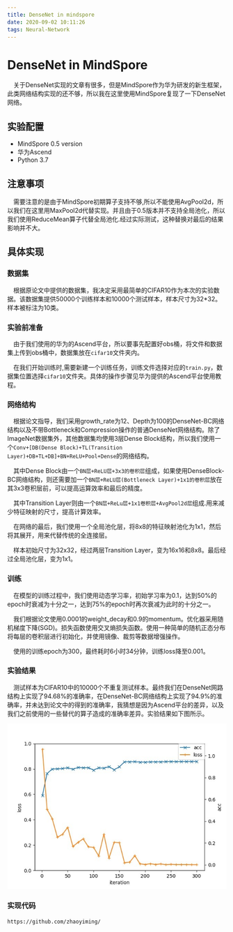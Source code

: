 ```yaml
---
title: DenseNet in mindspore
date: 2020-09-02 10:11:26
tags: Neural-Network
---
```


# DenseNet in MindSpore

&emsp;关于DenseNet实现的文章有很多，但是MindSpore作为华为研发的新生框架，此类网络结构实现的还不够，所以我在这里使用MindSpore复现了一下DenseNet网络。

## 实验配置

+ MindSpore 0.5 version
+ 华为Ascend
+ Python 3.7

## 注意事项

&emsp;需要注意的是由于MindSpore初期算子支持不够,所以不能使用AvgPool2d，所以我们在这里用MaxPool2d代替实现。并且由于0.5版本并不支持全局池化，所以我们使用ReduceMean算子代替全局池化.经过实际测试，这种替换对最后的结果影响并不大。

## 具体实现

### 数据集

&emsp;根据原论文中提供的数据集，我决定采用最简单的CIFAR10作为本次的实验数据。该数据集提供50000个训练样本和10000个测试样本，样本尺寸为32*32。样本被标注为10类。

### 实验前准备

&emsp;由于我们使用的华为的Ascend平台，所以要事先配置好obs桶，将文件和数据集上传到obs桶中，数据集放在`cifar10`文件夹内。

&emsp;在我们开始训练时,需要新建一个训练任务，训练文件选择对应的`train.py`，数据集位置选择`cifar10`文件夹。具体的操作步骤见华为提供的Ascend平台使用教程。

### 网络结构

&emsp;根据论文指导，我们采用growth_rate为12、Depth为100的DenseNet-BC网络结构以及不带Bottleneck和Compression操作的普通DenseNet网络结构。除了ImageNet数据集外，其他数据集均使用3层Dense Block结构，所以我们使用一个`Conv+[DB(Dense Block)+TL(Transition Layer)+DB+TL+DB]+BN+ReLU+Pool+Dense`的网络结构。

&emsp;其中Dense Block由一个`BN层+ReLU层+3x3的卷积层`组成，如果使用DenseBlock-BC网络结构，则还需要加一个`BN层+ReLU层(Bottleneck Layer)+1x1的卷积层`放在其3x3卷积层前，可以提高运算效率和最后的精度。

&emsp;其中Transition Layer则由一个`BN层+ReLu层+1x1卷积层+AvgPool2d层`组成.用来减少特征映射的尺寸，提高计算效率。

&emsp;在网络的最后，我们使用一个全局池化层，将8x8的特征映射池化为1x1，然后将其展开，用来代替传统的全连接层。

&emsp;样本初始尺寸为32x32，经过两层Transition Layer，变为16x16和8x8。最后经过全局池化层，变为1x1。

### 训练

&emsp;在模型的训练过程中，我们使用动态学习率，初始学习率为0.1，达到50%的epoch时衰减为十分之一，达到75%的epoch时再次衰减为此时的十分之一。

&emsp;我们根据论文使用0.0001的weight_decay和0.9的momentum。优化器采用随机梯度下降(SGD)。损失函数使用交叉熵损失函数。使用一种简单的随机正态分布将每层的卷积层进行初始化，并使用镜像、裁剪等数据增强操作。

&emsp;使用的训练epoch为300，最终耗时6小时34分钟，训练loss降至0.001。

### 实验结果

&emsp;测试样本为CIFAR10中的10000个不重复测试样本。最终我们在DenseNet网路结构上实现了94.68%的准确率，在DenseNet-BC网络结构上实现了94.9%的准确率，并未达到论文中的得到的准确率，我猜想是因为Ascend平台的差异，以及我们之前使用的一些替代的算子造成的准确率差异。实验结果如下图所示。

![loss](https://github.com/zhaoyiming/image/raw/master/densenet/loss.jpg)

### 实现代码

`https://github.com/zhaoyiming/`



